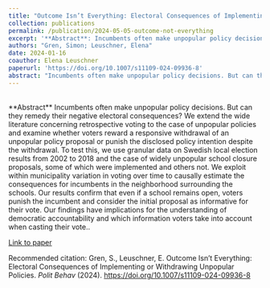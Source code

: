 ```yaml
---
title: "Outcome Isn’t Everything: Electoral Consequences of Implementing or Withdrawing Unpopular Policies"
collection: publications
permalink: /publication/2024-05-05-outcome-not-everything
excerpt: '**Abstract**: Incumbents often make unpopular policy decisions. But can they remedy their negative electoral consequences? We extend the wide literature concerning retrospective voting to the case of unpopular policies and examine whether voters reward a responsive withdrawal of an unpopular policy proposal or punish the disclosed policy intention despite the withdrawal...'
authors: "Gren, Simon; Leuschner, Elena"
date: 2024-01-16
coauthor: Elena Leuschner
paperurl: 'https://doi.org/10.1007/s11109-024-09936-8'
abstract: "Incumbents often make unpopular policy decisions. But can they remedy their negative electoral consequences? We extend the wide literature concerning retrospective voting to the case of unpopular policies and examine whether voters reward a responsive withdrawal of an unpopular policy proposal or punish the disclosed policy intention despite the withdrawal. To test this, we use granular data on Swedish local election results from 2002 to 2018 and the case of widely unpopular school closure proposals, some of which were implemented and others not. We exploit within municipality variation in voting over time to causally estimate the consequences for incumbents in the neighborhood surrounding the schools. Our results confirm that even if a school remains open, voters punish the incumbent and consider the initial proposal as informative for their vote. Our findings have implications for the understanding of democratic accountability and which information voters take into account when casting their vote."
---
```


<br/>
**Abstract** Incumbents often make unpopular policy decisions. But can they remedy their negative electoral consequences? We extend the wide literature concerning retrospective voting to the case of unpopular policies and examine whether voters reward a responsive withdrawal of an unpopular policy proposal or punish the disclosed policy intention despite the withdrawal. To test this, we use granular data on Swedish local election results from 2002 to 2018 and the case of widely unpopular school closure proposals, some of which were implemented and others not. We exploit within municipality variation in voting over time to causally estimate the consequences for incumbents in the neighborhood surrounding the schools. Our results confirm that even if a school remains open, voters punish the incumbent and consider the initial proposal as informative for their vote. Our findings have implications for the understanding of democratic accountability and which information voters take into account when casting their vote..


[Link to paper](https://doi.org/10.1007/s11109-024-09936-8)

Recommended citation: Gren, S., Leuschner, E. Outcome Isn’t Everything: Electoral Consequences of Implementing or Withdrawing Unpopular Policies. <i>Polit Behav</i> (2024). https://doi.org/10.1007/s11109-024-09936-8
